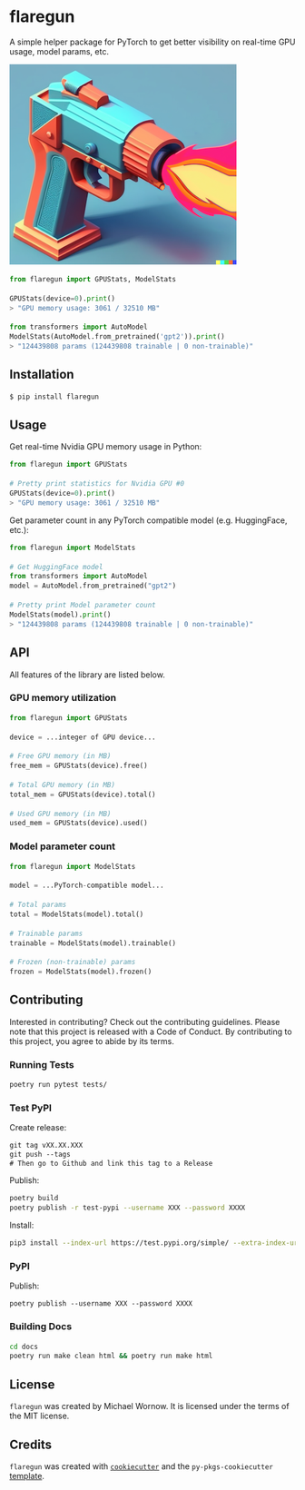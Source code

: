 # flaregun

A simple helper package for PyTorch to get better visibility on real-time GPU usage, model params, etc.

![logo](assets/logo.png)

```python
from flaregun import GPUStats, ModelStats

GPUStats(device=0).print()
> "GPU memory usage: 3061 / 32510 MB"

from transformers import AutoModel
ModelStats(AutoModel.from_pretrained('gpt2')).print()
> "124439808 params (124439808 trainable | 0 non-trainable)"
```

## Installation

```bash
$ pip install flaregun
```

## Usage

Get real-time Nvidia GPU memory usage in Python:

```python
from flaregun import GPUStats

# Pretty print statistics for Nvidia GPU #0
GPUStats(device=0).print()
> "GPU memory usage: 3061 / 32510 MB"
```

Get parameter count in any PyTorch compatible model (e.g. HuggingFace, etc.):

```python
from flaregun import ModelStats

# Get HuggingFace model
from transformers import AutoModel
model = AutoModel.from_pretrained("gpt2")

# Pretty print Model parameter count
ModelStats(model).print()
> "124439808 params (124439808 trainable | 0 non-trainable)"
```

## API

All features of the library are listed below.

### GPU memory utilization

```python
from flaregun import GPUStats

device = ...integer of GPU device...

# Free GPU memory (in MB)
free_mem = GPUStats(device).free()

# Total GPU memory (in MB)
total_mem = GPUStats(device).total()

# Used GPU memory (in MB)
used_mem = GPUStats(device).used()
```

### Model parameter count

```python
from flaregun import ModelStats

model = ...PyTorch-compatible model...

# Total params
total = ModelStats(model).total()

# Trainable params
trainable = ModelStats(model).trainable()

# Frozen (non-trainable) params
frozen = ModelStats(model).frozen()
```
## Contributing

Interested in contributing? Check out the contributing guidelines. Please note that this project is released with a Code of Conduct. By contributing to this project, you agree to abide by its terms.

### Running Tests

```bash
poetry run pytest tests/
```

### Test PyPI

Create release:
```
git tag vXX.XX.XXX
git push --tags
# Then go to Github and link this tag to a Release
```

Publish:

```bash
poetry build
poetry publish -r test-pypi --username XXX --password XXXX
```

Install:
```bash
pip3 install --index-url https://test.pypi.org/simple/ --extra-index-url https://pypi.org/simple flaregun
```

### PyPI

Publish:
```
poetry publish --username XXX --password XXXX
```

### Building Docs

```bash
cd docs
poetry run make clean html && poetry run make html
```
## License

`flaregun` was created by Michael Wornow. It is licensed under the terms of the MIT license.

## Credits

`flaregun` was created with [`cookiecutter`](https://cookiecutter.readthedocs.io/en/latest/) and the `py-pkgs-cookiecutter` [template](https://github.com/py-pkgs/py-pkgs-cookiecutter).
